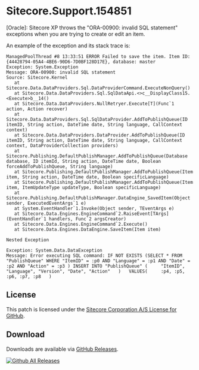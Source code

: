 # Sitecore.Support.154851
[Oracle]: Sitecore XP throws the &quot;ORA-00900: invalid SQL statement&quot; exceptions when you are trying to create or edit an item.

An example of the exception and its stack trace is:

```
ManagedPoolThread #8 13:33:51 ERROR Failed to save the item. Item ID: {44428794-05A4-4BE6-90D6-7D0BF128D17E}, database: master
Exception: System.Exception
Message: ORA-00900: invalid SQL statement
Source: Sitecore.Kernel
   at Sitecore.Data.DataProviders.Sql.DataProviderCommand.ExecuteNonQuery()
   at Sitecore.Data.DataProviders.Sql.SqlDataApi.<>c__DisplayClass15.<Execute>b__14()
   at Sitecore.Data.DataProviders.NullRetryer.Execute[T](Func`1 action, Action recover)
   at Sitecore.Data.DataProviders.Sql.SqlDataProvider.AddToPublishQueue(ID itemID, String action, DateTime date, String language, CallContext context)
   at Sitecore.Data.DataProviders.DataProvider.AddToPublishQueue(ID itemID, String action, DateTime date, String language, CallContext context, DataProviderCollection providers)
   at Sitecore.Publishing.DefaultPublishManager.AddToPublishQueue(Database database, ID itemId, String action, DateTime date, Boolean forceAddToPublishQueue, String language)
   at Sitecore.Publishing.DefaultPublishManager.AddToPublishQueue(Item item, String action, DateTime date, Boolean specificLanguage)
   at Sitecore.Publishing.DefaultPublishManager.AddToPublishQueue(Item item, ItemUpdateType updateType, Boolean specificLanguage)
   at Sitecore.Publishing.DefaultPublishManager.DataEngine_SavedItem(Object sender, ExecutedEventArgs`1 e)
   at System.EventHandler`1.Invoke(Object sender, TEventArgs e)
   at Sitecore.Data.Engines.EngineCommand`2.RaiseEvent[TArgs](EventHandler`1 handlers, Func`2 argsCreator)
   at Sitecore.Data.Engines.EngineCommand`2.Execute()
   at Sitecore.Data.Engines.DataEngine.SaveItem(Item item)

Nested Exception

Exception: System.Data.DataException
Message: Error executing SQL command: IF NOT EXISTS (SELECT * FROM "PublishQueue" WHERE "ItemID" = :p0 AND "Language" = :p1 AND "Date" = :p2 AND "Action" = :p3 ) INSERT INTO "PublishQueue" (     "ItemID", "Language", "Version", "Date", "Action"   )   VALUES(     :p4, :p5, :p6, :p7, :p8   )
```

## License  
This patch is licensed under the [Sitecore Corporation A/S License for GitHub](https://github.com/sitecoresupport/Sitecore.Support.154851/blob/master/LICENSE).  

## Download  
Downloads are available via [GitHub Releases](https://github.com/sitecoresupport/Sitecore.Support.154851/releases).  

[![Github All Releases](https://img.shields.io/github/downloads/SitecoreSupport/Sitecore.Support.154851/total.svg)](https://github.com/SitecoreSupport/Sitecore.Support.154851/releases)
